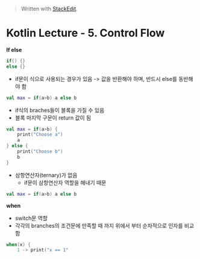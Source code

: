 


> Written with [StackEdit](https://stackedit.io/).

# Kotlin Lecture - 5. Control Flow

**If else**
```kotlin
if() {}
else {}
```
- if문이 식으로 사용되는 경우가 있음 
	-> 값을 반환해야 하며, 반드시 else를 동반해야 함
```kotlin
val max = if(a>b) a else b
```
- if식의 braches들이 블록을 가질 수 있음
- 블록 마지막 구문이 return 값이 됨
```kotlin
val max = if(a>b) {
	print("Choose a")
	a
} else {
	print("Choose b")
	b
}
```
- 삼항연산자(ternary)가 없음
	* if문이 삼항연산자 역할을 해내기 때문
```kotlin
val max = if(a>b) a else b
```

**when**
- switch문 역할
- 각각의 branches의 조건문에 만족할 때 까지 위에서 부터 순차적으로 인자를 비교함
```kotlin
when(x) {
	1 -> print("x == 1"
```
<!--stackedit_data:
eyJoaXN0b3J5IjpbNjUzMjg5Njg0LC0xNTgwNzE3MTddfQ==
-->